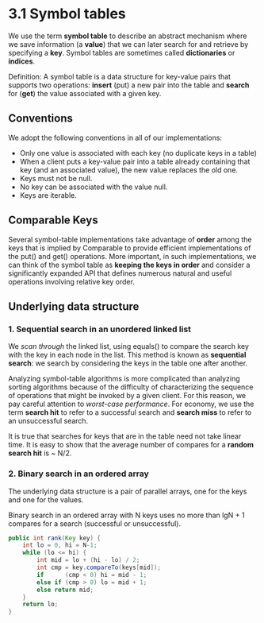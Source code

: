 # 3.1 Symbol tables

We use the term **symbol table** to describe an abstract mechanism where we save information \(a **value**\) that we can later search for and retrieve by specifying a **key**. Symbol tables are sometimes called **dictionaries** or **indices**.

Definition: A symbol table is a data structure for key-value pairs that supports two operations: **insert** \(put\) a new pair into the table and **search** for \(**get**\) the value associated with a given key.

## Conventions

We adopt the following conventions in all of our implementations:

* Only one value is associated with each key \(no duplicate keys in a table\)
* When a client puts a key-value pair into a table already containing that key \(and an associated value\), the new value replaces the old one.
* Keys must not be null.
* No key can be associated with the value null.
* Keys are iterable.

## Comparable Keys

Several symbol-table implementations take advantage of **order** among the keys that is implied by Comparable to provide efficient implementations of the put\(\) and get\(\) operations. More important, in such implementations, we can think of the symbol table as **keeping the keys in order** and consider a significantly expanded API that defines numerous natural and useful operations involving relative key order.

## Underlying data structure

### 1. Sequential search in an unordered linked list

We _scan through_ the linked list, using equals\(\) to compare the search key with the key in each node in the list. This method is known as **sequential search**: we search by considering the keys in the table one after another.

Analyzing symbol-table algorithms is more complicated than analyzing sorting algorithms because of the difficulty of characterizing the sequence of operations that might be invoked by a given client. For this reason, we pay careful attention to _worst-case performance_. For economy, we use the term **search hit** to refer to a successful search and **search miss** to refer to an unsuccessful search.

It is true that searches for keys that are in the table need not take linear time. It is easy to show that the average number of compares for a **random search hit** is ~ N/2.

### 2. Binary search in an ordered array

The underlying data structure is a pair of parallel arrays, one for the keys and one for the values.

Binary search in an ordered array with N keys uses no more than lgN + 1 compares for a search \(successful or unsuccessful\).

```java
public int rank(Key key) {
    int lo = 0, hi = N-1;
    while (lo <= hi) {
        int mid = lo + (hi - lo) / 2;
        int cmp = key.compareTo(keys[mid]);
        if      (cmp < 0) hi = mid - 1;
        else if (cmp > 0) lo = mid + 1;
        else return mid;
    }
    return lo; 
}
```

